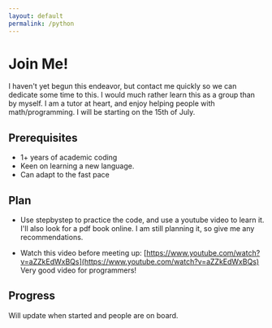 ```yaml
---
layout: default
permalink: /python
---
```


# Join Me!
I haven't yet begun this endeavor, but contact me quickly so we can dedicate
some time to this. I would much rather learn this as a group than by myself. I
am a tutor at heart, and enjoy helping people with math/programming. I will be
starting on the 15th of July.

## Prerequisites
* 1+ years of academic coding
* Keen on learning a new language.
* Can adapt to the fast pace

## Plan
* Use stepbystep to practice the code, and use a youtube video to learn it.
I'll also look for a pdf book online. I am still planning it, so give me any
recommendations.

* Watch this video before meeting up:
[https://www.youtube.com/watch?v=aZZkEdWxBQs](https://www.youtube.com/watch?v=aZZkEdWxBQs)
Very good video for programmers!

## Progress
Will update when started and people are on board.
